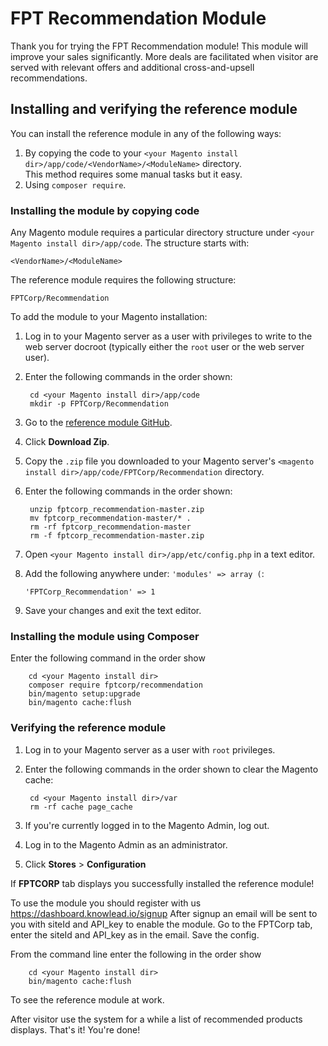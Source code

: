 # FPT Recommendation Module

Thank you for trying the FPT Recommendation module! 
This module will improve your sales significantly. More deals are facilitated when visitor are served with relevant offers and additional cross-and-upsell recommendations.

## Installing and verifying the reference module

You can install the reference module in any of the following ways:

1. By copying the code to your `<your Magento install dir>/app/code/<VendorName>/<ModuleName>` directory.  
   This method requires some manual tasks but it easy.
2. Using `composer require`.


### Installing the module by copying code

Any Magento module requires a particular directory structure under `<your Magento install dir>/app/code`. The structure starts with:


	<VendorName>/<ModuleName>

The reference module requires the following structure:

	FPTCorp/Recommendation

To add the module to your Magento installation:

1. Log in to your Magento server as a user with privileges to write to the web server docroot (typically either the `root` user or the web server user).
2. Enter the following commands in the order shown:

		cd <your Magento install dir>/app/code
		mkdir -p FPTCorp/Recommendation

3. Go to the [reference module GitHub](https://github.com/ngoc-nguyen/fptcorp_recommendation).
4. Click **Download Zip**.
5. Copy the `.zip` file you downloaded to your Magento server's `<magento install dir>/app/code/FPTCorp/Recommendation` directory.
6. Enter the following commands in the order shown:

		unzip fptcorp_recommendation-master.zip
		mv fptcorp_recommendation-master/* .
		rm -rf fptcorp_recommendation-master
		rm -f fptcorp_recommendation-master.zip

6.	Open `<your Magento install dir>/app/etc/config.php` in a text editor.
7.	Add the following anywhere under: `'modules' => array (`:

		'FPTCorp_Recommendation' => 1

8.	Save your changes and exit the text editor.

### Installing the module using Composer

Enter the following command in the order show 

		cd <your Magento install dir>
		composer require fptcorp/recommendation
		bin/magento setup:upgrade
		bin/magento cache:flush

### Verifying the reference module

1. Log in to your Magento server as a user with `root` privileges.
2. Enter the following commands in the order shown to clear the Magento cache:

		cd <your Magento install dir>/var
		rm -rf cache page_cache


3. If you're currently logged in to the Magento Admin, log out.
4. Log in to the Magento Admin as an administrator.
5. Click **Stores** > **Configuration** 

If **FPTCORP** tab displays you successfully installed the reference module!

To use the module you should register with us https://dashboard.knowlead.io/signup 
After signup an email will be sent to you with siteId and API_key to enable the module.
Go to the FPTCorp tab, enter the siteId and API_key as in the email. Save the config.

From the command line enter the following in the order show 

		cd <your Magento install dir>
		bin/magento cache:flush

To see the reference module at work.

After visitor use the system for a while a list of recommended products displays. That's it! You're done!
